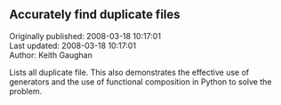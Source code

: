 ## Accurately find duplicate files  
Originally published: 2008-03-18 10:17:01  
Last updated: 2008-03-18 10:17:01  
Author: Keith Gaughan  
  
Lists all duplicate file. This also demonstrates the effective use of generators and the use of functional composition in Python to solve the problem.
